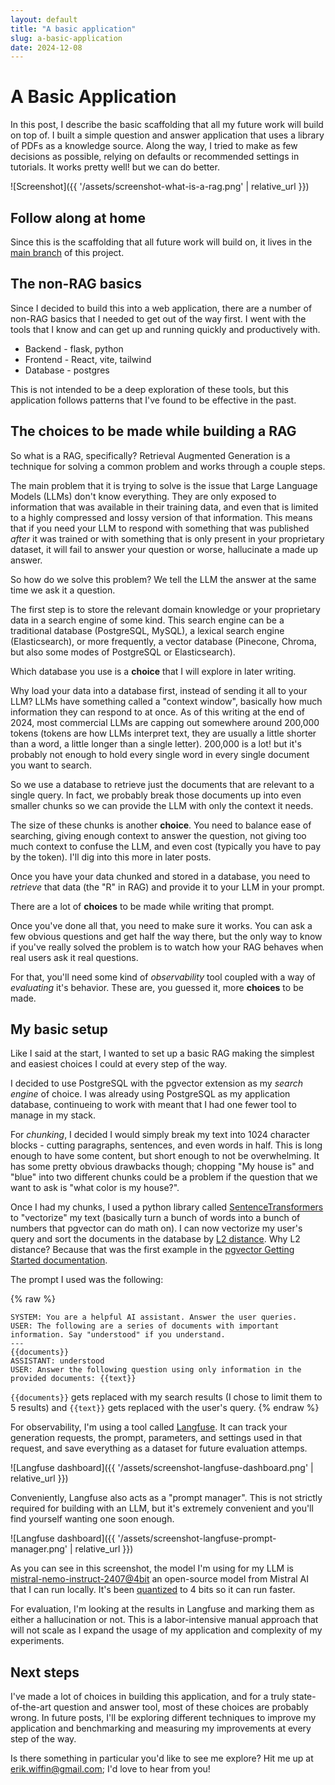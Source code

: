 ```yaml
---
layout: default
title: "A basic application"
slug: a-basic-application
date: 2024-12-08
---
```

# A Basic Application

In this post, I describe the basic scaffolding that all my future work will build on top of. I built a simple question and answer application that uses a library of PDFs as a knowledge source. Along the way, I tried to make as few decisions as possible, relying on defaults or recommended settings in tutorials. It works pretty well! but we can do better.

![Screenshot]({{ '/assets/screenshot-what-is-a-rag.png' | relative_url }})

## Follow along at home

Since this is the scaffolding that all future work will build on, it lives in the [main branch](https://github.com/erikwiffin/rag-notebook) of this project.

## The non-RAG basics

Since I decided to build this into a web application, there are a number of non-RAG basics that I needed to get out of the way first. I went with the tools that I know and can get up and running quickly and productively with.

* Backend - flask, python
* Frontend - React, vite, tailwind
* Database - postgres

This is not intended to be a deep exploration of these tools, but this application follows patterns that I've found to be effective in the past.

## The choices to be made while building a RAG

So what is a RAG, specifically? Retrieval Augmented Generation is a technique for solving a common problem and works through a couple steps.

The main problem that it is trying to solve is the issue that Large Language Models (LLMs) don't know everything. They are only exposed to information that was available in their training data, and even that is limited to a highly compressed and lossy version of that information. This means that if you need your LLM to respond with something that was published _after_ it was trained or with something that is only present in your proprietary dataset, it will fail to answer your question or worse, hallucinate a made up answer.

So how do we solve this problem? We tell the LLM the answer at the same time we ask it a question.

The first step is to store the relevant domain knowledge or your proprietary data in a search engine of some kind. This search engine can be a traditional database (PostgreSQL, MySQL), a lexical search engine (Elasticsearch), or more frequently, a vector database (Pinecone, Chroma, but also some modes of PostgreSQL or Elasticsearch).

Which database you use is a **choice** that I will explore in later writing.

Why load your data into a database first, instead of sending it all to your LLM? LLMs have something called a "context window", basically how much information they can respond to at once. As of this writing at the end of 2024, most commercial LLMs are capping out somewhere around 200,000 tokens (tokens are how LLMs interpret text, they are usually a little shorter than a word, a little longer than a single letter). 200,000 is a lot! but it's probably not enough to hold every single word in every single document you want to search.

So we use a database to retrieve just the documents that are relevant to a single query. In fact, we probably break those documents up into even smaller chunks so we can provide the LLM with only the context it needs.

The size of these chunks is another **choice**. You need to balance ease of searching, giving enough context to answer the question, not giving too much context to confuse the LLM, and even cost (typically you have to pay by the token). I'll dig into this more in later posts.

Once you have your data chunked and stored in a database, you need to _retrieve_ that data (the "R" in RAG) and provide it to your LLM in your prompt.

There are a lot of **choices** to be made while writing that prompt.

Once you've done all that, you need to make sure it works. You can ask a few obvious questions and get half the way there, but the only way to know if you've really solved the problem is to watch how your RAG behaves when real users ask it real questions.

For that, you'll need some kind of _observability_ tool coupled with a way of _evaluating_ it's behavior. These are, you guessed it, more **choices** to be made.

## My basic setup

Like I said at the start, I wanted to set up a basic RAG making the simplest and easiest choices I could at every step of the way.

I decided to use PostgreSQL with the pgvector extension as my _search engine_ of choice. I was already using PostgreSQL as my application database, continueing to work with meant that I had one fewer tool to manage in my stack.

For _chunking_, I decided I would simply break my text into 1024 character blocks - cutting paragraphs, sentences, and even words in half. This is long enough to have some content, but short enough to not be overwhelming. It has some pretty obvious drawbacks though; chopping "My house is" and "blue" into two different chunks could be a problem if the question that we want to ask is "what color is my house?".

Once I had my chunks, I used a python library called [SentenceTransformers](https://sbert.net/) to "vectorize" my text (basically turn a bunch of words into a bunch of numbers that pgvector can do math on). I can now vectorize my user's query and sort the documents in the database by [L2 distance](https://en.wikipedia.org/wiki/Euclidean_distance). Why L2 distance? Because that was the first example in the [pgvector Getting Started documentation](https://github.com/pgvector/pgvector?tab=readme-ov-file#getting-started).

The prompt I used was the following:

{% raw %}
```
SYSTEM: You are a helpful AI assistant. Answer the user queries.
USER: The following are a series of documents with important information. Say "understood" if you understand.
---
{{documents}}
ASSISTANT: understood
USER: Answer the following question using only information in the provided documents: {{text}}
```

`{{documents}}` gets replaced with my search results (I chose to limit them to 5 results) and `{{text}}` gets replaced with the user's query.
{% endraw %}

For observability, I'm using a tool called [Langfuse](https://langfuse.com/). It can track your generation requests, the prompt, parameters, and settings used in that request, and save everything as a dataset for future evaluation attemps.

![Langfuse dashboard]({{ '/assets/screenshot-langfuse-dashboard.png' | relative_url }})

Conveniently, Langfuse also acts as a "prompt manager". This is not strictly required for building with an LLM, but it's extremely convenient and you'll find yourself wanting one soon enough.

![Langfuse dashboard]({{ '/assets/screenshot-langfuse-prompt-manager.png' | relative_url }})

As you can see in this screenshot, the model I'm using for my LLM is [mistral-nemo-instruct-2407@4bit](https://huggingface.co/mistralai/Mistral-Nemo-Instruct-2407) an open-source model from Mistral AI that I can run locally. It's been [quantized](https://www.infoworld.com/article/2336947/what-is-model-quantization-smaller-faster-llms.html) to 4 bits so it can run faster.

For evaluation, I'm looking at the results in Langfuse and marking them as either a hallucination or not. This is a labor-intensive manual approach that will not scale as I expand the usage of my application and complexity of my experiments.

## Next steps

I've made a lot of choices in building this application, and for a truly state-of-the-art question and answer tool, most of these choices are probably wrong. In future posts, I'll be exploring different techniques to improve my application and benchmarking and measuring my improvements at every step of the way.

Is there something in particular you'd like to see me explore? Hit me up at [erik.wiffin@gmail.com](mailto:erik.wiffin@gmail.com); I'd love to hear from you!